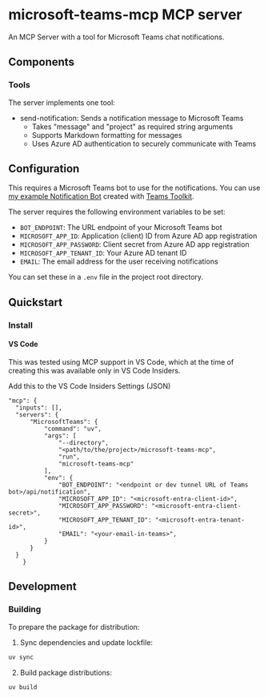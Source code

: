 # microsoft-teams-mcp MCP server

An MCP Server with a tool for Microsoft Teams chat notifications.

## Components

### Tools

The server implements one tool:
- send-notification: Sends a notification message to Microsoft Teams
  - Takes "message" and "project" as required string arguments
  - Supports Markdown formatting for messages
  - Uses Azure AD authentication to securely communicate with Teams

## Configuration

This requires a Microsoft Teams bot to use for the notifications. You can use [my example Notification Bot](https://github.com/therealjohn/TeamsNotificationBotMCP) created with [Teams Toolkit](https://learn.microsoft.com/en-us/microsoftteams/platform/toolkit/teams-toolkit-fundamentals).

The server requires the following environment variables to be set:

- `BOT_ENDPOINT`: The URL endpoint of your Microsoft Teams bot
- `MICROSOFT_APP_ID`: Application (client) ID from Azure AD app registration
- `MICROSOFT_APP_PASSWORD`: Client secret from Azure AD app registration
- `MICROSOFT_APP_TENANT_ID`: Your Azure AD tenant ID
- `EMAIL`: The email address for the user receiving notifications

You can set these in a `.env` file in the project root directory.

## Quickstart

### Install

#### VS Code

This was tested using MCP support in VS Code, which at the time of creating this was available only in VS Code Insiders.

Add this to the VS Code Insiders Settings (JSON)

```
"mcp": {
  "inputs": [],
  "servers": {
      "MicrosoftTeams": {
          "command": "uv",
          "args": [
              "--directory",
              "<path/to/the/project>/microsoft-teams-mcp",
              "run",
              "microsoft-teams-mcp"
          ],
          "env": {
              "BOT_ENDPOINT": "<endpoint or dev tunnel URL of Teams bot>/api/notification",
              "MICROSOFT_APP_ID": "<microsoft-entra-client-id>",
              "MICROSOFT_APP_PASSWORD": "<microsoft-entra-client-secret>",
              "MICROSOFT_APP_TENANT_ID": "<microsoft-entra-tenant-id>",
              "EMAIL": "<your-email-in-teams>",
          }
      }
  }
    }
```

## Development

### Building

To prepare the package for distribution:

1. Sync dependencies and update lockfile:
```bash
uv sync
```

2. Build package distributions:
```bash
uv build
```
